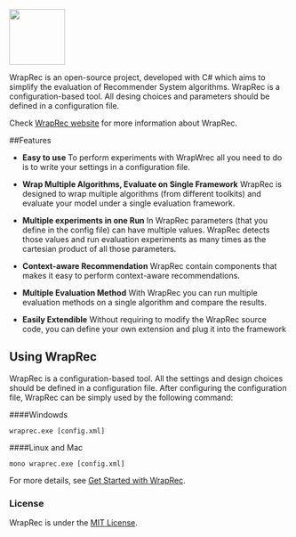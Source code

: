 <img src='http://babakx.github.io/WrapRec/logo.png' height='100' />

WrapRec is an open-source project, developed with C# which aims to simplify the evaluation of Recommender System algorithms. WrapRec is a configuration-based tool. All desing choices and parameters should be defined in a configuration file.

Check [WrapRec website](http://babakx.github.io/WrapRec) for more information about WrapRec.


##Features

* __Easy to use__
To perform experiments with WrapWrec all you need to do is to write your settings in a configuration file.

* __Wrap Multiple Algorithms, Evaluate on Single Framework__
WrapRec is designed to wrap multiple algorithms (from different toolkits) and evaluate your model under a single evaluation framework.

* __Multiple experiments in one Run__
In WrapRec parameters (that you define in the config file) can have multiple values. WrapRec detects those values and run evaluation experiments as many times as the cartesian product of all those parameters.

* __Context-aware Recommendation__
WrapRec contain components that makes it easy to perform context-aware recommendations.

* __Multiple Evaluation Method__
With WrapRec you can run multiple evaluation methods on a single algorithm and compare the results.

* __Easily Extendible__
Without requiring to modify the WrapRec source code, you can define your own extension and plug it into the framework

## Using WrapRec
WrapRec is a configuration-based tool. All the settings and design choices should be defined in a configuration file.
After configuring the configuration file, WrapRec can be simply used by the following command:

####Windowds
```
wraprec.exe [config.xml]
```

####Linux and Mac
```
mono wraprec.exe [config.xml]
```

For more details, see [Get Started with WrapRec](http://babakx.github.io/WrapRec/GetStarted.html).

### License
WrapRec is under the [MIT License](https://opensource.org/licenses/MIT).
